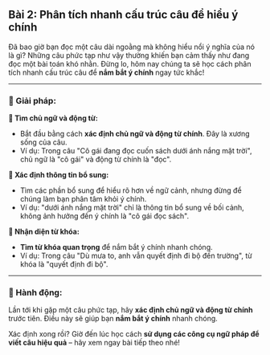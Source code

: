 ## Bài 2: Phân tích nhanh cấu trúc câu để hiểu ý chính

Đã bao giờ bạn đọc một câu dài ngoằng mà không hiểu nổi ý nghĩa của nó là gì? Những câu phức tạp như vậy thường khiến bạn cảm thấy như đang đọc một bài toán khó nhằn. Đừng lo, hôm nay chúng ta sẽ học cách phân tích nhanh cấu trúc câu để **nắm bắt ý chính** ngay tức khắc!

---

### 📌 Giải pháp:

**🔹 Tìm chủ ngữ và động từ:**
- Bắt đầu bằng cách **xác định chủ ngữ và động từ chính**. Đây là xương sống của câu.
- Ví dụ: Trong câu "Cô gái đang đọc cuốn sách dưới ánh nắng mặt trời", chủ ngữ là "cô gái" và động từ chính là "đọc".

**🔹 Xác định thông tin bổ sung:**
- Tìm các phần bổ sung để hiểu rõ hơn về ngữ cảnh, nhưng đừng để chúng làm bạn phân tâm khỏi ý chính.
- Ví dụ: "dưới ánh nắng mặt trời" chỉ là thông tin bổ sung về bối cảnh, không ảnh hưởng đến ý chính là "cô gái đọc sách".

**🔹 Nhận diện từ khóa:**
- **Tìm từ khóa quan trọng** để nắm bắt ý chính nhanh chóng.
- Ví dụ: Trong câu "Dù mưa to, anh vẫn quyết định đi bộ đến trường", từ khóa là "quyết định đi bộ".

---

### 🚀 Hành động:

Lần tới khi gặp một câu phức tạp, hãy **xác định chủ ngữ và động từ chính** trước tiên. Điều này sẽ giúp bạn **nắm bắt ý chính** nhanh chóng.

Xác định xong rồi? Giờ đến lúc học cách **sử dụng các công cụ ngữ pháp để viết câu hiệu quả** – hãy xem ngay bài tiếp theo nhé!